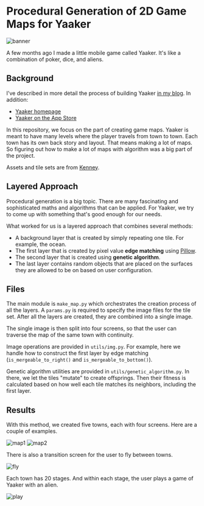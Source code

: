# Procedural Generation of 2D Game Maps for Yaaker

![banner](./images/banner.png)

A few months ago I made a little mobile game called Yaaker. It's like a
combination of poker, dice, and aliens.

## Background

I've described in more detail the process of building Yaaker [in my blog](https://heromodeapp.com/blog/heromode-use-case-casual-game-dev).
In addition:

- [Yaaker homepage](https://yaaker.ovisly.com/)
- [Yaaker on the App Store](https://apps.apple.com/us/app/yaaker/id1663559578)

In this repository, we focus on the part of creating game maps. Yaaker is meant
to have many levels where the player travels from town to town. Each town has
its own back story and layout. That means making a lot of maps. So figuring out
how to make a lot of maps with algorithm was a big part of the project.

Assets and tile sets are from [Kenney](https://kenney.itch.io/kenney-game-assets).

## Layered Approach

Procedural generation is a big topic. There are many fascinating and sophisticated
maths and algorithms that can be applied. For Yaaker, we try to come up with something
that's good enough for our needs.

What worked for us is a layered approach that combines several methods:

- A background layer that is created by simply repeating one tile. For example,
  the ocean.
- The first layer that is created by pixel value **edge matching** using [Pillow](https://pypi.org/project/Pillow/).
- The second layer that is created using **genetic algorithm**.
- The last layer contains random objects that are placed on the surfaces they are
  allowed to be on based on user configuration.

## Files

The main module is `make_map.py` which orchestrates the creation process of all
the layers. A `params.py` is required to specify the image files for the tile
set. After all the layers are created, they are combined into a single image.

The single image is then split into four screens, so that the user can traverse
the map of the same town with continuity.

Image operations are provided in `utils/img.py`. For example, here we handle how
to construct the first layer by edge matching (`is_mergeable_to_right()` and
`is_mergeable_to_bottom()`).

Genetic algorithm utilities are provided in `utils/genetic_algorithm.py`. In
there, we let the tiles "mutate" to create offsprings. Then their fitness is
calculated based on how well each tile matches its neighbors, including the
first layer.

## Results

With this method, we created five towns, each with four screens. Here are a
couple of examples.

![map1](./images/map1.webp)
![map2](./images/map2.webp)

There is also a transition screen for the user to fly between towns.

![fly](./images/transition.webp)

Each town has 20 stages. And within each stage, the user plays a game of Yaaker
with an alien.

![play](./images/play.webp)
